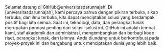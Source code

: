 Selamat datang di GitHub@universitasdarunnajah! Di [universitasdarunnajah], kami percaya bahwa dengan pikiran terbuka, sikap terbuka, dan ilmu terbuka, kita dapat menciptakan solusi yang berdampak positif bagi kita semua. Saat ini, teknologi, data, dan perangkat lunak merupakan pondasi penting dari solusi-solusi ini. GitHub ini adalah tempat kami, staf akademik dan administrasi, mengembangkan dan berbagi kode riset, perangkat lunak, dan lainnya. Anda diundang untuk berkontribusi pada proyek-proyek ini dan bergabung untuk menciptakan dunia yang lebih baik.
